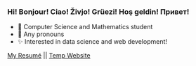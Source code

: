 ### Hi! Bonjour! Ciao! Živjo! Grüezi! Hoş geldin! Привет!
- 🧡 Computer Science and Mathematics student
- 👾 Any pronouns
- ✨ Interested in data science and web development!

[My Resumé](https://sunyshore.github.io/resume/Mercy_Doan_Resume.pdf) || [Temp Website](https://sunyshore.github.io/newsite/)

<!--
**sunyshore/sunyshore** is a ✨ _special_ ✨ repository because its `README.md` (this file) appears on your GitHub profile.

Here are some ideas to get you started:

- 🔭 I’m currently working on ...
- 🌱 I’m currently learning ...
- 👯 I’m looking to collaborate on ...
- 🤔 I’m looking for help with ...
- 💬 Ask me about ...
- 📫 How to reach me: ...
- 😄 Pronouns: ...
- ⚡ Fun fact: ...
-->
